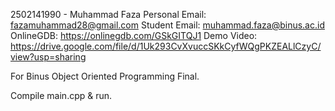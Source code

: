 2502141990 - Muhammad Faza
Personal Email: fazamuhammad28@gmail.com
Student Email: muhammad.faza@binus.ac.id
OnlineGDB: https://onlinegdb.com/GSkGITQJ1 
Demo Video: https://drive.google.com/file/d/1Uk293CvXvuccSKkCyfWQgPKZEALlCzyC/view?usp=sharing


For Binus Object Oriented Programming Final.

Compile main.cpp & run.